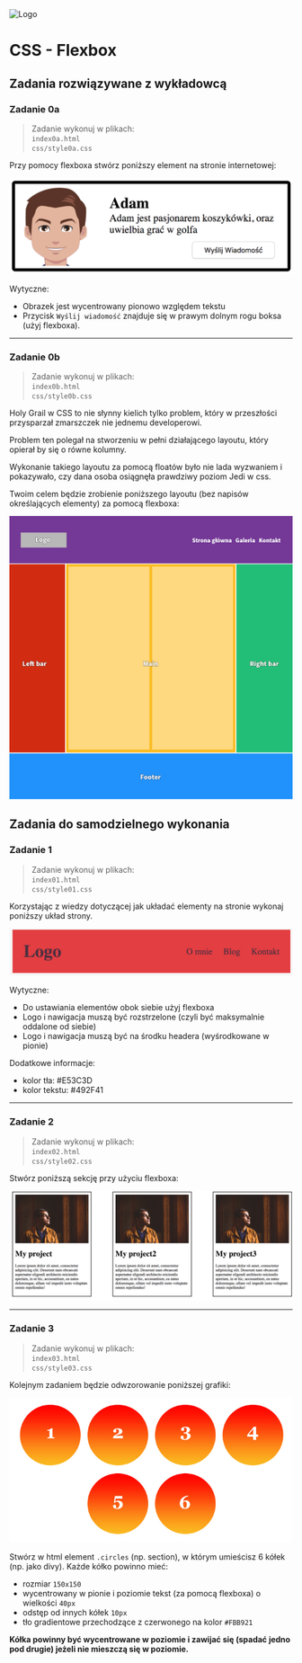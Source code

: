 <img alt="Logo" src="http://coderslab.pl/img/coderslab-logo.png" width="400">

# CSS - Flexbox

## Zadania rozwiązywane z wykładowcą

### Zadanie 0a

> Zadanie wykonuj w plikach:  
> `index0a.html`  
> `css/style0a.css` 

Przy pomocy flexboxa stwórz poniższy element na stronie internetowej:

![](images/example0a.png)

Wytyczne:

* Obrazek jest wycentrowany pionowo względem tekstu
* Przycisk `Wyślij wiadomość` znajduje się w prawym dolnym rogu boksa (użyj flexboxa).

---

### Zadanie 0b

> Zadanie wykonuj w plikach:  
> `index0b.html`  
> `css/style0b.css` 

Holy Grail w CSS to nie słynny kielich tylko problem, który w przeszłości przysparzał zmarszczek nie jednemu developerowi.

Problem ten polegał na stworzeniu w pełni działającego layoutu, który opierał by się o równe kolumny.

Wykonanie takiego layoutu za pomocą floatów było nie lada wyzwaniem i pokazywało, czy dana osoba osiągnęła prawdziwy poziom Jedi w css.

Twoim celem będzie zrobienie poniższego layoutu (bez napisów określających elementy) za pomocą flexboxa:

![](images/example0b.png)


## Zadania do samodzielnego wykonania

### Zadanie 1

> Zadanie wykonuj w plikach:  
> `index01.html`  
> `css/style01.css` 

Korzystając z wiedzy dotyczącej jak układać elementy na stronie wykonaj poniższy układ strony.

![](images/example01.png)

Wytyczne:

* Do ustawiania elementów obok siebie użyj flexboxa
* Logo i nawigacja muszą być rozstrzelone (czyli być maksymalnie oddalone od siebie)
* Logo i nawigacja muszą być na środku headera (wyśrodkowane w pionie)

Dodatkowe informacje:

* kolor tła: #E53C3D
* kolor tekstu: #492F41

---

### Zadanie 2

> Zadanie wykonuj w plikach:  
> `index02.html`  
> `css/style02.css` 

Stwórz poniższą sekcję przy użyciu flexboxa:

![](images/example02.png)


---

### Zadanie 3

> Zadanie wykonuj w plikach:  
> `index03.html`  
> `css/style03.css` 

Kolejnym zadaniem będzie odwzorowanie poniższej grafiki:

![](images/example03.jpg)

Stwórz w html element `.circles` (np. section), w którym umieścisz 6 kółek (np. jako divy).
Każde kółko powinno mieć:

- rozmiar `150x150`
- wycentrowany w pionie i poziomie tekst (za pomocą flexboxa) o wielkości `40px`
- odstęp od innych kółek `10px`
- tło gradientowe przechodzące z czerwonego na kolor `#FBB921`

**Kółka powinny być wycentrowane w poziomie i zawijać się (spadać jedno pod drugie) jeżeli nie mieszczą się w poziomie.**